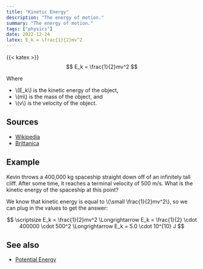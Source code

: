 ```yaml
---
title: "Kinetic Energy"
description: "The energy of motion."
summary: "The energy of motion."
tags: ["physics"]
date: 2022-12-24
latex: E_k = \frac{1}{2}mv^2
---
```


{{< katex >}}
$$ E_k = \frac{1}{2}mv^2 $$

Where
* \\(E_k\\) is the kinetic energy of the object,
* \\(m\\) is the mass of the object, and
* \\(v\\) is the velocity of the object.

## Sources
- [Wikipedia](https://en.wikipedia.org/wiki/Kinetic_energy)
- [Brittanica](https://www.britannica.com/science/kinetic-energy)

## Example
Kevin throws a 400,000 kg spaceship straight down off of an infinitely tall cliff. After some time, it reaches a terminal velocity of 500 m/s. What is the kinetic energy of the spaceship at this point?

We know that kinetic energy is equal to \\(\small \frac{1}{2}mv^2\\), so we can plug in the values to get the answer:

$$ \scriptsize E_k = \frac{1}{2}mv^2 \Longrightarrow E_k = \frac{1}{2} \cdot 400000 \cdot 500^2 \Longrightarrow E_k = 5.0 \cdot 10^{10} J $$


## See also
- [Potential Energy](/formulas/gravitational-potential-energy/)
